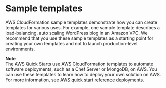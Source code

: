 # Sample templates<a name="cfn-sample-templates"></a>

AWS CloudFormation sample templates demonstrate how you can create templates for various uses\. For example, one sample template describes a load\-balancing, auto scaling WordPress blog in an Amazon VPC\. We recommend that you use these sample templates as a starting point for creating your own templates and not to launch production\-level environments\.

**Note**  
 The AWS Quick Starts use AWS CloudFormation templates to automate software deployments, such as a Chef Server or MongoDB, on AWS\. You can use these templates to learn how to deploy your own solution on AWS\. For more information, see [AWS quick start reference deployments](https://aws.amazon.com/quickstart/)\.